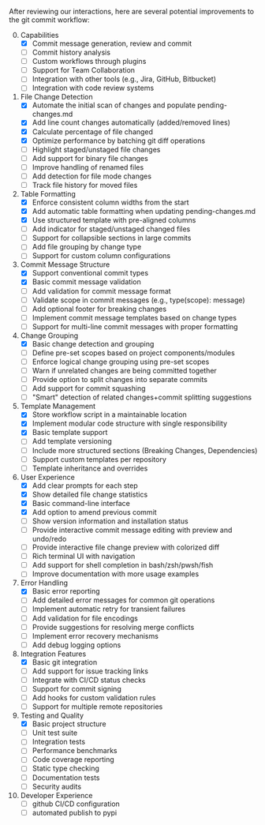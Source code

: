 After reviewing our interactions, here are several potential improvements to the git commit workflow:


0. Capabilities
    - [x] Commit message generation, review and commit
    - [ ] Commit history analysis
    - [ ] Custom workflows through plugins
    - [ ] Support for Team Collaboration
    - [ ] Integration with other tools (e.g., Jira, GitHub, Bitbucket)
    - [ ] Integration with code review systems
1. File Change Detection
    - [x] Automate the initial scan of changes and populate pending-changes.md
    - [x] Add line count changes automatically (added/removed lines)
    - [x] Calculate percentage of file changed
    - [x] Optimize performance by batching git diff operations
    - [ ] Highlight staged/unstaged file changes
    - [ ] Add support for binary file changes
    - [ ] Improve handling of renamed files
    - [ ] Add detection for file mode changes
    - [ ] Track file history for moved files
2. Table Formatting
    - [x] Enforce consistent column widths from the start
    - [x] Add automatic table formatting when updating pending-changes.md
    - [x] Use structured template with pre-aligned columns
    - [ ] Add indicator for staged/unstaged changed files
    - [ ] Support for collapsible sections in large commits
    - [ ] Add file grouping by change type
    - [ ] Support for custom column configurations
3. Commit Message Structure
    - [x] Support conventional commit types
    - [x] Basic commit message validation
    - [ ] Add validation for commit message format
    - [ ] Validate scope in commit messages (e.g., type(scope): message)
    - [ ] Add optional footer for breaking changes
    - [ ] Implement commit message templates based on change types
    - [ ] Support for multi-line commit messages with proper formatting
4. Change Grouping
    - [x] Basic change detection and grouping
    - [ ] Define pre-set scopes based on project components/modules
    - [ ] Enforce logical change grouping using pre-set scopes
    - [ ] Warn if unrelated changes are being committed together
    - [ ] Provide option to split changes into separate commits
    - [ ] Add support for commit squashing
    - [ ] "Smart" detection of related changes+commit splitting suggestions
5. Template Management
    - [x] Store workflow script in a maintainable location
    - [x] Implement modular code structure with single responsibility
    - [x] Basic template support
    - [ ] Add template versioning
    - [ ] Include more structured sections (Breaking Changes, Dependencies)
    - [ ] Support custom templates per repository
    - [ ] Template inheritance and overrides
6. User Experience
    - [x] Add clear prompts for each step
    - [x] Show detailed file change statistics
    - [x] Basic command-line interface
    - [x] Add option to amend previous commit
    - [ ] Show version information and installation status
    - [ ] Provide interactive commit message editing with preview and undo/redo
    - [ ] Provide interactive file change preview with colorized diff
    - [ ] Rich terminal UI with navigation
    - [ ] Add support for shell completion in bash/zsh/pwsh/fish
    - [ ] Improve documentation with more usage examples
7. Error Handling
    - [x] Basic error reporting
    - [ ] Add detailed error messages for common git operations
    - [ ] Implement automatic retry for transient failures
    - [ ] Add validation for file encodings
    - [ ] Provide suggestions for resolving merge conflicts
    - [ ] Implement error recovery mechanisms
    - [ ] Add debug logging options
8. Integration Features
    - [x] Basic git integration
    - [ ] Add support for issue tracking links
    - [ ] Integrate with CI/CD status checks
    - [ ] Support for commit signing
    - [ ] Add hooks for custom validation rules
    - [ ] Support for multiple remote repositories
9. Testing and Quality
    - [x] Basic project structure
    - [ ] Unit test suite
    - [ ] Integration tests
    - [ ] Performance benchmarks
    - [ ] Code coverage reporting
    - [ ] Static type checking
    - [ ] Documentation tests
    - [ ] Security audits
10. Developer Experience
    - [ ] github CI/CD configuration
    - [ ] automated publish to pypi
